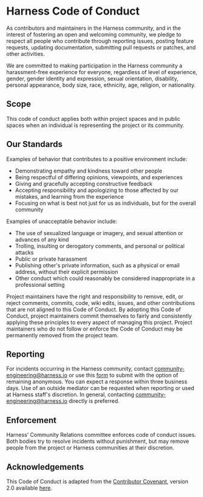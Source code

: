 # Harness Code of Conduct

As contributors and maintainers in the Harness community, and in the interest of fostering an open and welcoming community, we pledge to respect all people who contribute through reporting issues, posting feature requests, updating documentation, submitting pull requests or patches, and other activities.

We are committed to making participation in the Harness community a harassment-free experience for everyone, regardless of level of experience, gender, gender identity and expression, sexual orientation, disability, personal appearance, body size, race, ethnicity, age, religion, or nationality.

## Scope
This code of conduct applies both within project spaces and in public spaces when an individual is representing the project or its community.

## Our Standards
Examples of behavior that contributes to a positive environment include:
- Demonstrating empathy and kindness toward other people
- Being respectful of differing opinions, viewpoints, and experiences
- Giving and gracefully accepting constructive feedback
- Accepting responsibility and apologizing to those affected by our mistakes, and learning from the experience
- Focusing on what is best not just for us as individuals, but for the overall community

Examples of unacceptable behavior include:
- The use of sexualized language or imagery, and sexual attention or advances of any kind
- Trolling, insulting or derogatory comments, and personal or political attacks
- Public or private harassment
- Publishing other's private information, such as a physical or email address, without their explicit permission
- Other conduct which could reasonably be considered inappropriate in a professional setting

Project maintainers have the right and responsibility to remove, edit, or reject comments, commits, code, wiki edits, issues, and other contributions that are not aligned to this Code of Conduct. By adopting this Code of Conduct, project maintainers commit themselves to fairly and consistently applying these principles to every aspect of managing this project. Project maintainers who do not follow or enforce the Code of Conduct may be permanently removed from the project team.

## Reporting
For incidents occurring in the Harness community, contact community-engineering@harness.io or use this [form](https://docs.google.com/forms/d/e/1FAIpQLSezbICGabREywwpLauIJz68OrBxAjimiFt3SrxK9qnaxF8SzQ/viewform?usp=sf_link) to submit with the option of remaining anonymous. You can expect a response within three business days. Use of an outside mediator can be requested when reporting or used at Harness staff's discretion. In general, contacting community-engineering@harness.io directly is preferred.

## Enforcement
Harness’ Community Relations committee enforces code of conduct issues. Both bodies try to resolve incidents without punishment, but may remove people from the project or Harness communities at their discretion.

## Acknowledgements
This Code of Conduct is adapted from the [Contributor Covenant](http://contributor-covenant.org), version 2.0 available [here](http://contributor-covenant.org/version/2/0/code_of_conduct/).

